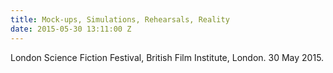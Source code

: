 ```yaml
---
title: Mock-ups, Simulations, Rehearsals, Reality
date: 2015-05-30 13:11:00 Z
---
```


London Science Fiction Festival, British Film Institute, London. 30 May 2015.